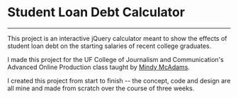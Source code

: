 # Student Loan Debt Calculator

---

This project is an interactive jQuery calculator meant to show the effects of student loan debt on the starting salaries of recent college graduates.

I made this project for the UF College of Journalism and Communication's Advanced Online Production class taught by [Mindy McAdams](http://github.com/macloo).

I created this project from start to finish -- the concept, code and design are all mine and made from scratch over the course of three weeks.
